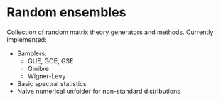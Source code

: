 # Random ensembles

Collection of random matrix theory generators and methods. Currently implemented:
 
- Samplers:
    - GUE, GOE, GSE
    - Ginibre
    - Wigner-Levy
- Basic spectral statistics 
- Naive numerical unfolder for non-standard distributions